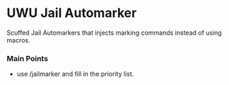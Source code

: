 # UWU Jail Automarker
Scuffed Jail Automarkers that injects marking commands instead of using macros.


### Main Points
* use /jailmarker and fill in the priority list.